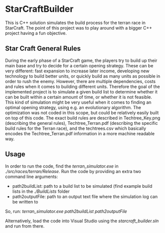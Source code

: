 # StarCraftBuilder

This is C++ solution simulates the build process for the terran race in StarCraft. The point of this project was to play around with a bigger C++ project having a fun objective.

## Star Craft General Rules

During the early phase of a StarCraft game, the players try to build up their main base and try to decide for a certain opening strategy. These can be very different: fast expansion to increase later income, developing new technology to build better units, or quickly build as many units as possible in order to rush the enemy. However, there are multiple dependencies, costs and rules when it comes to building different units. Therefore the goal of the implemented project is to simulate a given build list to determine whether it can be built within a certain amount of time, or whether it is not feasible. This kind of simulation might be very useful when it comes to finding an optimal opening strategy, using e.g. an evolutionary algorithm. The optimization was not coded in this scope, but could be relatively easily built on top of this code.
The exact build rules are described in Techtree_Key.png (describing the general rules), Techtree_Terran.pdf (describing the specific build rules for the Terran race), and the techtrees.csv which basically encodes the Techtree_Terran.pdf information in a more machine readable way.

## Usage

In order to run the code, find the *terran_simulator.exe* in *./src/races/terran/Release*. Run the code by providing an extra two command line arguments:
  - path2buildList: path to a build list to be simulated (find example build lists in the *./BuildLists* folder
  - path2outputFile: path to an output text file where the simulation log can be written to
  
So, run: *terran_simulator.exe path2buildList path2outputFile*

Alternatively, load the code into Visual Studio using the *starcraft_builder.sln* and run from there.
